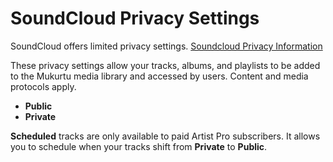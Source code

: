 # SoundCloud Privacy Settings

SoundCloud offers limited privacy settings. [Soundcloud Privacy Information](https://help.soundcloud.com/hc/en-us/articles/115003562388-Changing-your-track-s-privacy-setting)

These privacy settings allow your tracks, albums, and playlists to be added to the Mukurtu media library and accessed by users. Content and media protocols apply. 
- **Public**
- **Private** 

**Scheduled** tracks are only available to paid Artist Pro subscribers. It allows you to schedule when your tracks shift from **Private** to **Public**.